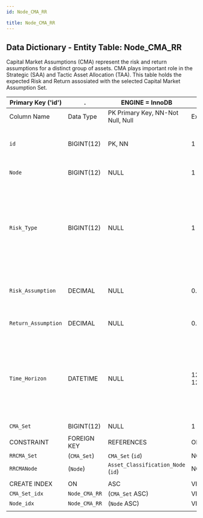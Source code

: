 ```yaml
---
id: Node_CMA_RR

title: Node_CMA_RR
---
```


## Data Dictionary - Entity Table: Node_CMA_RR

Capital Market Assumptions (CMA) represent the risk and return assumptions for a distinct group of assets. CMA plays important role in the Strategic (SAA) and Tactic Asset Allocation (TAA).
This table holds the expected Risk and Return assosiated with the selected Capital Market Assumption Set.

| Primary Key ('id')|.|ENGINE = InnoDB|.|.|
|---|---|---|---|---|
|Column Name|Data Type|PK Primary Key, NN-Not Null, Null|Example|Comments|
||
|`id`|BIGINT(12)|PK, NN|1|PrimaryKey-ID, Not Null (auto creates)|
|`Node`|BIGINT(12)|NULL|1|Asset classification node|
|`Risk_Type`|BIGINT(12)|NULL|1|Risk type id, e.g. name may be related to investment strategy risk type: Yield, Income, Balanced, Growth, Equity.|
|`Risk_Assumption`|DECIMAL|NULL|0.8|Expected Risk assosiated with CMA_Set|
|`Return_Assumption`|DECIMAL|NULL|0.14|Expected Return from CMA_Set|
|`Time_Horizon`|DATETIME|NULL|12/31/2030 12:00|End date of the period for which Expected Return and Expected Risk are calculated. Usually 5 or 10 Year periods|
|`CMA_Set`|BIGINT(12)|NULL|1|CMA set id|
||
|CONSTRAINT|FOREIGN KEY|REFERENCES|ON DELETE|ON UPDATE|
|`RRCMA_Set`|(`CMA_Set`)|`CMA_Set` (`id`)| NO ACTION|NO ACTION|
|`RRCMANode`|(`Node`)|`Asset_Classification_Node` (`id`)| NO ACTION|NO ACTION|
||
|CREATE INDEX|ON|ASC|VISIBLE|.|
|`CMA_Set_idx`|`Node_CMA_RR`|(`CMA_Set` ASC) | VISIBLE|.|
|`Node_idx`|`Node_CMA_RR`|(`Node` ASC) | VISIBLE|.|
||	

